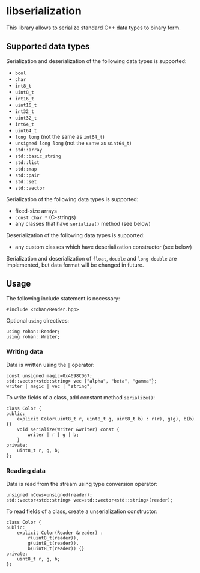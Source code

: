 # libserialization

This library allows to serialize standard C++ data types to binary form.

## Supported data types

Serialization and deserialization of the following data types is supported:
* `bool`
* `char`
* `int8_t`
* `uint8_t`
* `int16_t`
* `uint16_t`
* `int32_t`
* `uint32_t`
* `int64_t`
* `uint64_t`
* `long long` (not the same as `int64_t`)
* `unsigned long long` (not the same as `uint64_t`)
* `std::array`
* `std::basic_string`
* `std::list`
* `std::map`
* `std::pair`
* `std::set`
* `std::vector`

Serialization of the following data types is supported:
* fixed-size arrays
* `const char *` (C-strings)
* any classes that have `serialize()` method (see below)

Deserialization of the following data types is supported:
* any custom classes which have deserialization constructor (see below)

Serialization and deserialization of `float`, `double` and `long double` are implemented, but data format will be changed in future.

## Usage

The following include statement is necessary:
```
#include <rohan/Reader.hpp>
```

Optional `using` directives:
```
using rohan::Reader;
using rohan::Writer;
```

### Writing data
Data is written using the `|` operator:
```
const unsigned magic=0x4698CD67;
std::vector<std::string> vec {"alpha", "beta", "gamma"};
writer | magic | vec | "string";
```

To write fields of a class, add constant method `serialize()`:
```
class Color {
public:
    explicit Color(uint8_t r, uint8_t g, uint8_t b) : r(r), g(g), b(b) {}
    void serialize(Writer &writer) const {
        writer | r | g | b;
    }
private:
    uint8_t r, g, b;
};
```

### Reading data
Data is read from the stream using type conversion operator:
```
unsigned nCows=unsigned(reader);
std::vector<std::string> vec=std::vector<std::string>(reader);
```

To read fields of a class, create a unserialization constructor:
```
class Color {
public:
    explicit Color(Reader &reader) :
        r(uint8_t(reader)),
        g(uint8_t(reader)),
        b(uint8_t(reader)) {}
private:
    uint8_t r, g, b;
};
```
